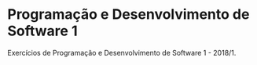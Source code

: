 # Programação e Desenvolvimento de Software 1
Exercícios de Programação e Desenvolvimento de Software 1 - 2018/1.

